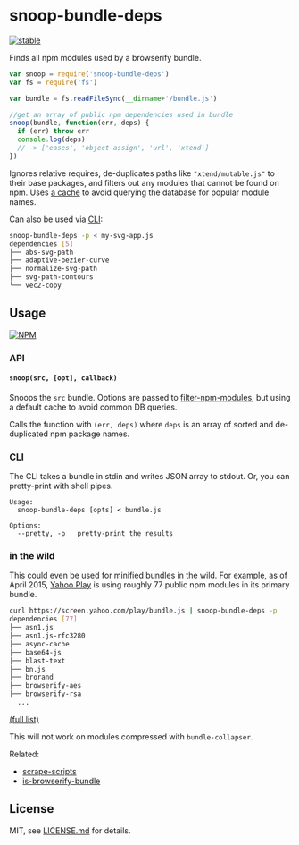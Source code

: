 # snoop-bundle-deps

[![stable](http://badges.github.io/stability-badges/dist/stable.svg)](http://github.com/badges/stability-badges)

Finds all npm modules used by a browserify bundle. 

```js
var snoop = require('snoop-bundle-deps')
var fs = require('fs')

var bundle = fs.readFileSync(__dirname+'/bundle.js')

//get an array of public npm dependencies used in bundle
snoop(bundle, function(err, deps) {
  if (err) throw err
  console.log(deps)
  // -> ['eases', 'object-assign', 'url', 'xtend']
})
```

Ignores relative requires, de-duplicates paths like `"xtend/mutable.js"` to their base packages, and filters out any modules that cannot be found on npm. Uses [a cache](https://github.com/zeke/all-the-package-names) to avoid querying the database for popular module names.

Can also be used via [CLI](#cli):

```sh
snoop-bundle-deps -p < my-svg-app.js
dependencies [5]
├── abs-svg-path
├── adaptive-bezier-curve
├── normalize-svg-path
├── svg-path-contours
└── vec2-copy
````

## Usage

[![NPM](https://nodei.co/npm/snoop-bundle-deps.png)](https://www.npmjs.com/package/snoop-bundle-deps)

### API

#### `snoop(src, [opt], callback)`

Snoops the `src` bundle. Options are passed to [filter-npm-modules](https://www.npmjs.com/package/filter-npm-modules), but using a default cache to avoid common DB queries. 

Calls the function with `(err, deps)` where `deps` is an array of sorted and de-duplicated npm package names.

### CLI

The CLI takes a bundle in stdin and writes JSON array to stdout. Or, you can pretty-print with shell pipes.

```
Usage:
  snoop-bundle-deps [opts] < bundle.js

Options:
  --pretty, -p   pretty-print the results
```

### in the wild

This could even be used for minified bundles in the wild. For example, as of April 2015, [Yahoo Play](https://screen.yahoo.com/play/) is using roughly 77 public npm modules in its primary bundle.

```sh
curl https://screen.yahoo.com/play/bundle.js | snoop-bundle-deps -p
dependencies [77]
├── asn1.js
├── asn1.js-rfc3280
├── async-cache
├── base64-js
├── blast-text
├── bn.js
├── brorand
├── browserify-aes
├── browserify-rsa
  ...
```

[(full list)](https://gist.github.com/mattdesl/429baa59932d72523f3f)

This will not work on modules compressed with `bundle-collapser`.

Related:

- [scrape-scripts](https://www.npmjs.com/package/scrape-scripts)
- [is-browserify-bundle](https://www.npmjs.com/package/is-browserify-bundle)


## License

MIT, see [LICENSE.md](http://github.com/mattdesl/snoop-bundle-deps/blob/master/LICENSE.md) for details.
